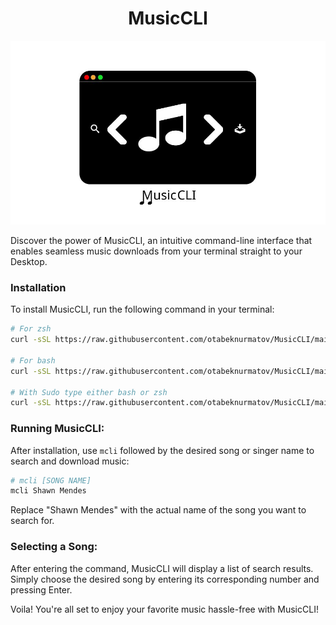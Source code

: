 <h1 align="center"><b>MusicCLI</b></h1> 

![Music CLI logo](./logo.jpeg)

Discover the power of MusicCLI, an intuitive command-line interface that enables seamless music downloads from your terminal straight to your Desktop.

### Installation

To install MusicCLI, run the following command in your terminal:

```bash
# For zsh
curl -sSL https://raw.githubusercontent.com/otabeknurmatov/MusicCLI/main/install.sh | zsh

# For bash
curl -sSL https://raw.githubusercontent.com/otabeknurmatov/MusicCLI/main/install.sh | bash

# With Sudo type either bash or zsh 
curl -sSL https://raw.githubusercontent.com/otabeknurmatov/MusicCLI/main/install.sh | sudo bash
```


### Running MusicCLI:

After installation, use `mcli` followed by the desired song or singer name to search and download music:
 
```bash
# mcli [SONG NAME]
mcli Shawn Mendes
```

Replace "Shawn Mendes" with the actual name of the song you want to search for.

### Selecting a Song:

After entering the command, MusicCLI will display a list of search results. Simply choose the desired song by entering its corresponding number and pressing Enter.

Voila! You're all set to enjoy your favorite music hassle-free with MusicCLI!

